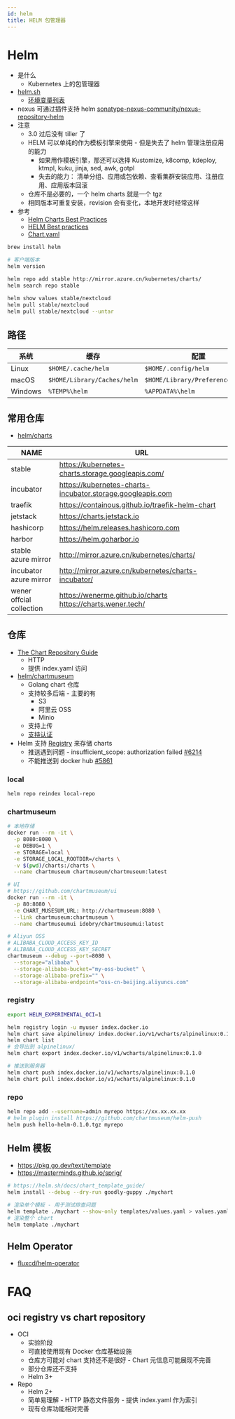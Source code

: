 ```yaml
---
id: helm
title: HELM 包管理器
---
```


# Helm

- 是什么
  - Kubernetes 上的包管理器
- [helm.sh](https://helm.sh/)
  - [环境变量列表](https://helm.sh/docs/helm/helm)
- nexus 可通过插件支持 helm [sonatype-nexus-community/nexus-repository-helm](https://github.com/sonatype-nexus-community/nexus-repository-helm)
- 注意
  - 3.0 过后没有 tiller 了
  - HELM 可以单纯的作为模板引擎来使用 - 但是失去了 helm 管理注册应用的能力
    - 如果用作模板引擎，那还可以选择 Kustomize, k8comp, kdeploy, ktmpl, kuku, jinja, sed, awk, gotpl
    - 失去的能力： 清单分组、应用或包依赖、查看集群安装应用、注册应用、应用版本回滚
  - 仓库不是必要的，一个 helm charts 就是一个 tgz
  - 相同版本可重复安装，revision 会有变化，本地开发时经常这样
- 参考
  - [Helm Charts Best Practices](https://jfrog.com/blog/helm-charts-best-practices/)
  - [HELM Best practices](https://codefresh.io/docs/docs/new-helm/helm-best-practices/)
  - [Chart.yaml](https://helm.sh/docs/topics/charts/#the-chartyaml-file)

```bash
brew install helm

# 客户端版本
helm version

helm repo add stable http://mirror.azure.cn/kubernetes/charts/
helm search repo stable

helm show values stable/nextcloud
helm pull stable/nextcloud
helm pull stable/nextcloud --untar
```

## 路径

| 系统    | 缓存                        | 配置                             | 数据                      |
| ------- | --------------------------- | -------------------------------- | ------------------------- |
| Linux   | `$HOME/.cache/helm`         | `$HOME/.config/helm`             | `$HOME/.local/share/helm` |
| macOS   | `$HOME/Library/Caches/helm` | `$HOME/Library/Preferences/helm` | `$HOME/Library/helm`      |
| Windows | `%TEMP%\helm`               | `%APPDATA%\helm`                 | `%APPDATA%\helm`          |

## 常用仓库

- [helm/charts](https://github.com/helm/charts)

| NAME                         | URL                                                             |
| ---------------------------- | --------------------------------------------------------------- |
| stable                       | https://kubernetes-charts.storage.googleapis.com/               |
| incubator                    | https://kubernetes-charts-incubator.storage.googleapis.com      |
| traefik                      | https://containous.github.io/traefik-helm-chart                 |
| jetstack                     | https://charts.jetstack.io                                      |
| hashicorp                    | https://helm.releases.hashicorp.com                             |
| harbor                       | https://helm.goharbor.io                                        |
| stable<br/>azure mirror      | http://mirror.azure.cn/kubernetes/charts/                       |
| incubator<br/>azure mirror   | http://mirror.azure.cn/kubernetes/charts-incubator/             |
| wener<br/>offcial collection | https://wenerme.github.io/charts<br/>https://charts.wener.tech/ |

## 仓库

- [The Chart Repository Guide](https://helm.sh/docs/topics/chart_repository)
  - HTTP
  - 提供 index.yaml 访问
- [helm/chartmuseum](https://github.com/helm/chartmuseum)
  - Golang chart 仓库
  - 支持较多后端 - 主要的有
    - S3
    - 阿里云 OSS
    - Minio
  - 支持上传
  - [支持认证](https://github.com/helm/chartmuseum#basic-auth)
- Helm 支持 [Registry](https://helm.sh/docs/topics/registries/) 来存储 charts
  - 推送遇到问题 - insufficient_scope: authorization failed [#6214](https://github.com/helm/helm/issues/6214)
  - 不能推送到 docker hub [#5861](https://github.com/helm/helm/issues/5861)

### local

```bash
helm repo reindex local-repo
```

### chartmuseum

```bash
# 本地存储
docker run --rm -it \
  -p 8080:8080 \
  -e DEBUG=1 \
  -e STORAGE=local \
  -e STORAGE_LOCAL_ROOTDIR=/charts \
  -v $(pwd)/charts:/charts \
  --name chartmuseum chartmuseum/chartmuseum:latest

# UI
# https://github.com/chartmuseum/ui
docker run --rm -it \
  -p 80:8080 \
  -e CHART_MUSESUM_URL: http://chartmuseum:8080 \
  --link chartmuseum:chartmuseum \
  --name chartmuseumui idobry/chartmuseumui:latest
```

```bash
# Aliyun OSS
# ALIBABA_CLOUD_ACCESS_KEY_ID
# ALIBABA_CLOUD_ACCESS_KEY_SECRET
chartmuseum --debug --port=8080 \
  --storage="alibaba" \
  --storage-alibaba-bucket="my-oss-bucket" \
  --storage-alibaba-prefix="" \
  --storage-alibaba-endpoint="oss-cn-beijing.aliyuncs.com"
```

### registry

```bash
export HELM_EXPERIMENTAL_OCI=1

helm registry login -u myuser index.docker.io
helm chart save alpinelinux/ index.docker.io/v1/wcharts/alpinelinux:0.1.0
helm chart list
# 会导出到 alpinelinux/
helm chart export index.docker.io/v1/wcharts/alpinelinux:0.1.0

# 推送到服务器
helm chart push index.docker.io/v1/wcharts/alpinelinux:0.1.0
helm chart pull index.docker.io/v1/wcharts/alpinelinux:0.1.0
```

### repo

```bash
helm repo add --username=admin myrepo https://xx.xx.xx.xx
# helm plugin install https://github.com/chartmuseum/helm-push
helm push hello-helm-0.1.0.tgz myrepo
```

## Helm 模板

- https://pkg.go.dev/text/template
- https://masterminds.github.io/sprig/

```bash
# https://helm.sh/docs/chart_template_guide/
helm install --debug --dry-run goodly-guppy ./mychart

# 渲染单个模板 - 用于测试排查问题
helm template ./mychart --show-only templates/values.yaml > values.yaml
# 渲染整个 chart
helm template ./mychart
```

## Helm Operator

- [fluxcd/helm-operator](https://github.com/fluxcd/helm-operator)

# FAQ
## oci registry vs chart repository
* OCI
  * 实验阶段
  * 可直接使用现有 Docker 仓库基础设施
  * 仓库方可能对 chart 支持还不是很好 - Chart 元信息可能展现不完善
  * 部分仓库还不支持
  * Helm 3+
* Repo
  * Helm 2+
  * 简单易理解 - HTTP 静态文件服务 - 提供 index.yaml 作为索引
  * 现有仓库功能相对完善
